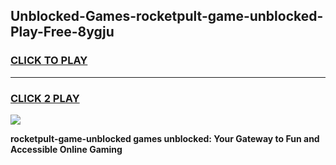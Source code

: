 
## Unblocked-Games-rocketpult-game-unblocked-Play-Free-8ygju
<h3>
<a href="https://premium76.site?title=rocketpult-game-unblocked&ref=20A">CLICK TO PLAY</a></h3>
<hr>

<h3>
<a href="https://premium76.site?title=rocketpult-game-unblocked&ref=20A">CLICK 2 PLAY</a>
  
</h3>

<a href="https://premium76.site?title=rocketpult-game-unblocked&ref=20A"><img src="https://clearcache.store/games.png"></a>


**rocketpult-game-unblocked games unblocked: Your Gateway to Fun and Accessible Online Gaming**
